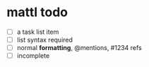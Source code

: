 # mattl todo

- [ ] a task list item
- [ ] list syntax required
- [ ] normal **formatting**, @mentions, #1234 refs
- [ ] incomplete
